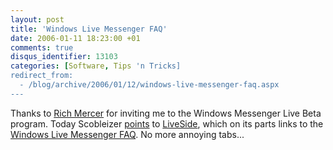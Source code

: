```yaml
---
layout: post
title: 'Windows Live Messenger FAQ'
date: 2006-01-11 18:23:00 +01
comments: true
disqus_identifier: 13103
categories: [Software, Tips 'n Tricks]
redirect_from:
  - /blog/archive/2006/01/12/windows-live-messenger-faq.aspx
---
```


Thanks to [Rich Mercer](http://richmercer.com/blog/archive/2006/01/07/24.aspx) for inviting me to the Windows Messenger Live Beta program. Today Scobleizer [points](http://scobleizer.wordpress.com/2006/01/11/live-site-er-side-opens/) to [LiveSide](http://www.liveside.net/), which on its parts links to the [Windows Live Messenger FAQ](http://wlm.scottisafool.co.uk/). No more annoying tabs...


